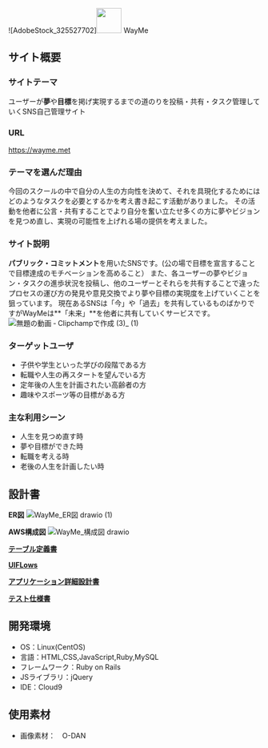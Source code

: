 ![AdobeStock_325527702]<img src="https://user-images.githubusercontent.com/104072020/190033419-4191d053-bcb2-48ea-b8ff-839895b99b51.png" width="50px"> WayMe

## サイト概要

### サイトテーマ

ユーザーが**夢**や**目標**を掲げ実現するまでの道のりを投稿・共有・タスク管理していくSNS自己管理サイト


### URL

https://wayme.met


### テーマを選んだ理由

今回のスクールの中で自分の人生の方向性を決めて、それを具現化するためにはどのようなタスクを必要とするかを考え書き起こす活動がありました。
その活動を他者に公言・共有することでより自分を奮い立たせ多くの方に夢やビジョンを見つめ直し、実現の可能性を上げれる場の提供を考えました。

### サイト説明

**パブリック・コミットメント**を用いたSNSです。(公の場で目標を宣言することで目標達成のモチベーションを高めること）
また、各ユーザーの夢やビジョン・タスクの進歩状況を投稿し、他のユーザーとそれらを共有することで違ったプロセスの運び方の発見や意見交換でより夢や目標の実現度を上げていくことを狙っています。
現在あるSNSは「今」や「過去」を共有しているものばかりですがWayMeは**「未来」**を他者に共有していくサービスです。
 ![無題の動画 ‐ Clipchampで作成 (3)_ (1)](https://user-images.githubusercontent.com/104072020/189935139-3cc9fa30-d97f-40bb-84ee-3d3111bb57de.gif)


### ターゲットユーザ

- 子供や学生といった学びの段階である方
- 転職や人生の再スタートを望んでいる方
- 定年後の人生を計画されたい高齢者の方
- 趣味やスポーツ等の目標がある方


### 主な利用シーン

-  人生を見つめ直す時
-  夢や目標ができた時
-  転職を考える時
-  老後の人生を計画したい時


## 設計書

**ER図**
![WayMe_ER図 drawio (1)](https://user-images.githubusercontent.com/104072020/189933844-ad719425-0de4-4a88-99ee-cf03b4a8e030.png)


**AWS構成図**
![WayMe_構成図 drawio](https://user-images.githubusercontent.com/104072020/189933350-92502f58-4a20-4d5b-9c08-038041889af2.png)


[**テーブル定義書**](https://github.com/step1121/WayMe/files/9558205/WayMe_.pdf)

[**UIFLows**](https://user-images.githubusercontent.com/104072020/189932860-115cbe48-c630-4541-9654-30ed900463f3.png)

[**アプリケーション詳細設計書**](https://github.com/step1121/WayMe/files/9558214/WayMe_.-.routes.pdf)

[**テスト仕様書**](https://github.com/step1121/WayMe/files/9558191/WayMe_.pdf)


## 開発環境

- OS：Linux(CentOS)
- 言語：HTML,CSS,JavaScript,Ruby,MySQL
- フレームワーク：Ruby on Rails
- JSライブラリ：jQuery
- IDE：Cloud9


## 使用素材

- 画像素材：　O-DAN